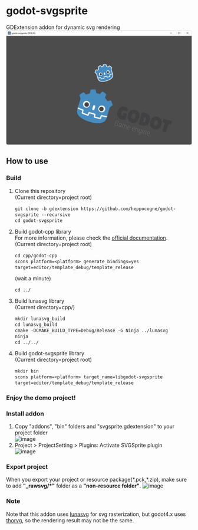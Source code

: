 # godot-svgsprite
GDExtension addon for dynamic svg rendering  
![](screenshot.png)

## How to use
### Build
1. Clone this repository  
   (Current directory=project root)
   ```
   git clone -b gdextension https://github.com/heppocogne/godot-svgsprite --recursive
   cd godot-svgsprite
   ```
2. Build godot-cpp library  
   For more information, please check the [official documentation](https://docs.godotengine.org/en/stable/tutorials/scripting/gdnative/gdnative_cpp_example.html).  
   (Current directory=project root)
   ```
   cd cpp/godot-cpp
   scons platform=<platform> generate_bindings=yes target=editor/template_debug/template_release
   ```
   (wait a minute)
    
   ```
   cd ../
   ```
3. Build lunasvg library  
   (Current directory=cpp/)
   ```
   mkdir lunasvg_build
   cd lunasvg_build
   cmake -DCMAKE_BUILD_TYPE=Debug/Release -G Ninja ../lunasvg
   ninja
   cd ../../
   ```
4. Build godot-svgsprite library  
   (Current directory=project root)
   ```
   mkdir bin
   scons platform=<platform> target_name=libgodot-svgsprite target=editor/template_debug/template_release
   ```

### Enjoy the demo project!

### Install addon
1. Copy "addons", "bin" folders and "svgsprite.gdextension" to your project folder  
   ![image](https://user-images.githubusercontent.com/83043568/192418076-98a9eaab-ac55-4b71-85c3-f62afe3929e5.png)
2. Project > ProjectSetting > Plugins: Activate SVGSprite plugin  
   ![image](https://user-images.githubusercontent.com/83043568/192416729-c99612d1-476c-4471-b414-46b34a64544d.png)

### Export project
When you export your project or resource package(\*.pck,\*.zip), make sure to add **"_rawsvg/*"** folder as a **"non-resource folder"**.
![image](https://user-images.githubusercontent.com/83043568/194685009-51ce22cb-d1f9-4e08-b0d7-ffa311e5ec43.png)

### Note
Note that this addon uses [lunasvg](https://github.com/sammycage/lunasvg) for svg rasterization, but godot4.x uses [thorvg](https://github.com/thorvg/thorvg), so the rendering result may not be the same.
